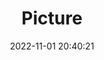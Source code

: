 ---
weight: 1
images:
- /images/edited/31.jpeg
title: Picture
date: 2022-11-01 20:40:21
tags: [luminarneo,work,pixel7pro]
---